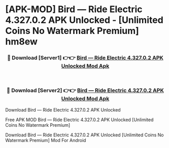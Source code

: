 # [APK-MOD] Bird — Ride Electric 4.327.0.2 APK Unlocked - [Unlimited Coins No Watermark Premium] hm8ew



<div align="center">
<h3>🔴 Download [Server1] 👉👉 <a href="https://momento.my/?title=Bird_—_Ride_Electric_4.327.0.2_APK_Unlocked">Bird — Ride Electric 4.327.0.2 APK Unlocked Mod Apk</a></h3><br>

<h3>🔴 Download [Server2] 👉👉 <a href="https://momento.my/?title=Bird_—_Ride_Electric_4.327.0.2_APK_Unlocked">Bird — Ride Electric 4.327.0.2 APK Unlocked Mod Apk</a></h3>
</div>



Download Bird — Ride Electric 4.327.0.2 APK Unlocked 

Free APK MOD Bird — Ride Electric 4.327.0.2 APK Unlocked [Unlimited Coins No Watermark Premium]

Download Bird — Ride Electric 4.327.0.2 APK Unlocked [Unlimited Coins No Watermark Premium] Mod For Android
